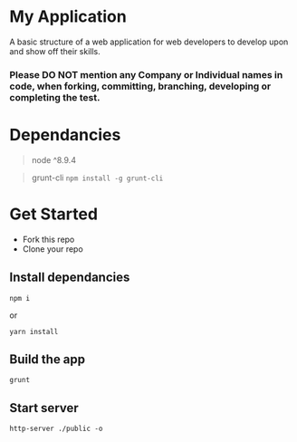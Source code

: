 # My Application

A basic structure of a web application for web developers to develop upon and show off their skills.

### Please DO NOT mention any Company or Individual names in code, when forking, committing, branching, developing or completing the test. 

# Dependancies
> node ^8.9.4

> grunt-cli ```npm install -g grunt-cli```

# Get Started

- Fork this repo
- Clone your repo

## Install dependancies
```
npm i
``` 
or 
```
yarn install
```

## Build the app
```
grunt
```

## Start server
```
http-server ./public -o
```